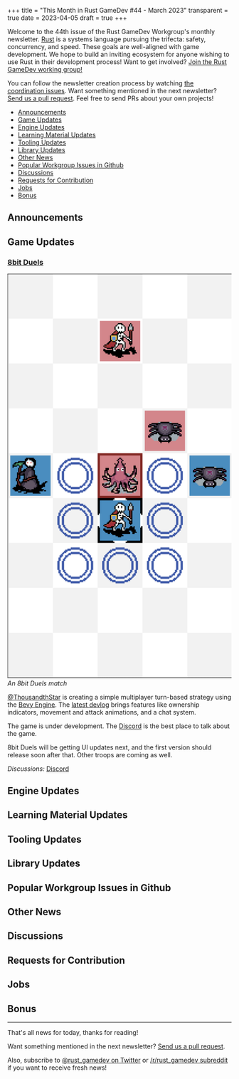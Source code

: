 +++
title = "This Month in Rust GameDev #44 - March 2023"
transparent = true
date = 2023-04-05
draft = true
+++

<!-- no toc -->

<!-- Check the post with markdownlint-->

Welcome to the 44th issue of the Rust GameDev Workgroup's
monthly newsletter.
[Rust] is a systems language pursuing the trifecta:
safety, concurrency, and speed.
These goals are well-aligned with game development.
We hope to build an inviting ecosystem for anyone wishing
to use Rust in their development process!
Want to get involved? [Join the Rust GameDev working group!][join]

You can follow the newsletter creation process
by watching [the coordination issues][coordination].
Want something mentioned in the next newsletter?
[Send us a pull request][pr].
Feel free to send PRs about your own projects!

[Rust]: https://rust-lang.org
[join]: https://github.com/rust-gamedev/wg#join-the-fun
[pr]: https://github.com/rust-gamedev/rust-gamedev.github.io
[coordination]: https://github.com/rust-gamedev/rust-gamedev.github.io/issues?q=label%3Acoordination

- [Announcements](#announcements)
- [Game Updates](#game-updates)
- [Engine Updates](#engine-updates)
- [Learning Material Updates](#learning-material-updates)
- [Tooling Updates](#tooling-updates)
- [Library Updates](#library-updates)
- [Other News](#other-news)
- [Popular Workgroup Issues in Github](#popular-workgroup-issues-in-github)
- [Discussions](#discussions)
- [Requests for Contribution](#requests-for-contribution)
- [Jobs](#jobs)
- [Bonus](#bonus)

<!--
Ideal section structure is:

```
### [Title]

![image/GIF description](image link)
_image caption_

A paragraph or two with a summary and [useful links].

_Discussions:
[/r/rust](https://reddit.com/r/rust/todo),
[twitter](https://twitter.com/todo/status/123456)_

[Title]: https://first.link
[useful links]: https://other.link
```

If needed, a section can be split into subsections with a "------" delimiter.
-->

## Announcements

## Game Updates

### [8bit Duels]

![movement_animations](8bit-duels-game.png)
_An 8bit Duels match_

[@ThousandthStar] is creating a simple multiplayer turn-based strategy using the
[Bevy Engine]. The [latest devlog] brings features like ownership indicators,
movement and attack animations, and a chat system.

The game is under development. The [Discord] is the best place to talk about the
game.

8bit Duels will be getting UI updates next, and the first version should release
soon after that. Other troops are coming as well.

_Discussions:_
[Discord]

[8bit Duels]: https://thousandthstar.github.io/
[@ThousandthStar]: https://github.com/ThousandthStar
[Bevy Engine]: https://bevyengine.org/
[latest devlog]: https://thousandthstar.github.io/posts/8bd/8bd-part6/
[Discord]: https://discord.com/invite/NbBcF4bGU5

## Engine Updates

## Learning Material Updates

## Tooling Updates

## Library Updates

## Popular Workgroup Issues in Github

<!-- Up to 10 links to interesting issues -->

## Other News

<!-- One-liners for plan items that haven't got their own sections. -->

## Discussions

<!-- Links to handpicked reddit/twitter/urlo/etc threads that provide
useful information -->

## Requests for Contribution

<!-- Links to "good first issue"-labels or direct links to specific tasks -->

## Jobs

<!-- An optional section for new jobs related to Rust gamedev -->

## Bonus

<!-- Bonus section to make the newsletter more interesting
and highlight events from the past. -->

------

That's all news for today, thanks for reading!

Want something mentioned in the next newsletter?
[Send us a pull request][pr].

Also, subscribe to [@rust_gamedev on Twitter][@rust_gamedev]
or [/r/rust_gamedev subreddit][/r/rust_gamedev] if you want to receive fresh news!

<!--
TODO: Add real links and un-comment once this post is published
**Discuss this post on**:
[/r/rust_gamedev](TODO),
[Twitter](TODO),
[Discord](https://discord.gg/yNtPTb2).
-->

[/r/rust_gamedev]: https://reddit.com/r/rust_gamedev
[@rust_gamedev]: https://twitter.com/rust_gamedev

